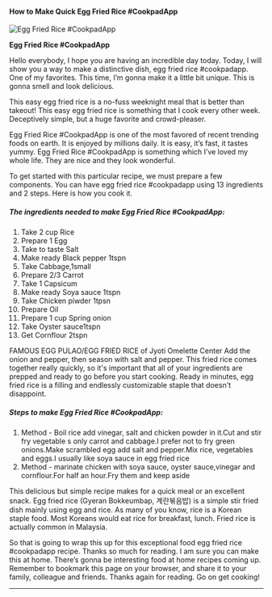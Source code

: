             

#### How to Make Quick Egg Fried Rice #CookpadApp

![Egg Fried Rice #CookpadApp](https://img-global.cpcdn.com/recipes/1267b84f30ca96f9/751x532cq70/egg-fried-rice-cookpadapp-recipe-main-photo.jpg)

**Egg Fried Rice #CookpadApp**

Hello everybody, I hope you are having an incredible day today. Today, I will show you a way to make a distinctive dish, egg fried rice #cookpadapp. One of my favorites. This time, I’m gonna make it a little bit unique. This is gonna smell and look delicious.

This easy egg fried rice is a no-fuss weeknight meal that is better than takeout! This easy egg fried rice is something that I cook every other week. Deceptively simple, but a huge favorite and crowd-pleaser.

Egg Fried Rice #CookpadApp is one of the most favored of recent trending foods on earth. It is enjoyed by millions daily. It is easy, it’s fast, it tastes yummy. Egg Fried Rice #CookpadApp is something which I’ve loved my whole life. They are nice and they look wonderful.

To get started with this particular recipe, we must prepare a few components. You can have egg fried rice #cookpadapp using 13 ingredients and 2 steps. Here is how you cook it.

##### The ingredients needed to make Egg Fried Rice #CookpadApp:

1.  Take 2 cup Rice
2.  Prepare 1 Egg
3.  Take to taste Salt
4.  Make ready Black pepper 1tspn
5.  Take Cabbage,1small
6.  Prepare 2/3 Carrot
7.  Take 1 Capsicum
8.  Make ready Soya sauce 1tspn
9.  Take Chicken piwder 1tpsn
10.  Prepare Oil
11.  Prepare 1 cup Spring onion
12.  Take Oyster sauce1tspn
13.  Get Cornflour 2tspn

FAMOUS EGG PULAO/EGG FRIED RICE of Jyoti Omelette Center Add the onion and pepper, then season with salt and pepper. This fried rice comes together really quickly, so it's important that all of your ingredients are prepped and ready to go before you start cooking. Ready in minutes, egg fried rice is a filling and endlessly customizable staple that doesn't disappoint.

##### Steps to make Egg Fried Rice #CookpadApp:

1.  Method - Boil rice add vinegar, salt and chicken powder in it.Cut and stir fry vegetable s only carrot and cabbage.I prefer not to fry green onions.Make scrambled egg add salt and pepper.Mix rice, vegetables and eggs.I usually like soya sauce in egg fried rice
2.  Method - marinate chicken with soya sauce, oyster sauce,vinegar and cornflour.For half an hour.Fry them and keep aside

This delicious but simple recipe makes for a quick meal or an excellent snack. Egg fried rice (Gyeran Bokkeumbap, 계란볶음밥) is a simple stir fried dish mainly using egg and rice. As many of you know, rice is a Korean staple food. Most Koreans would eat rice for breakfast, lunch. Fried rice is actually common in Malaysia.

So that is going to wrap this up for this exceptional food egg fried rice #cookpadapp recipe. Thanks so much for reading. I am sure you can make this at home. There’s gonna be interesting food at home recipes coming up. Remember to bookmark this page on your browser, and share it to your family, colleague and friends. Thanks again for reading. Go on get cooking!

* * *